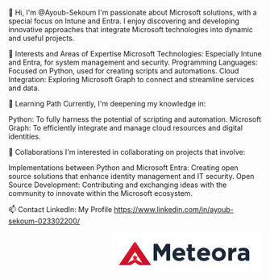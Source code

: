 👋 Hi, I'm @Ayoub-Sekoum
I'm passionate about Microsoft solutions, with a special focus on Intune and Entra. I enjoy discovering and developing innovative approaches that integrate Microsoft technologies into dynamic and useful projects.

👀 Interests and Areas of Expertise
Microsoft Technologies: Especially Intune and Entra, for system management and security.
Programming Languages: Focused on Python, used for creating scripts and automations.
Cloud Integration: Exploring Microsoft Graph to connect and streamline services and data.

🌱 Learning Path
Currently, I'm deepening my knowledge in:

Python: To fully harness the potential of scripting and automation.
Microsoft Graph: To efficiently integrate and manage cloud resources and digital identities.

💞️ Collaborations
I'm interested in collaborating on projects that involve:

Implementations between Python and Microsoft Entra: Creating open source solutions that enhance identity management and IT security.
Open Source Development: Contributing and exchanging ideas with the community to innovate within the Microsoft ecosystem.

📫 Contact
LinkedIn: My Profile https://www.linkedin.com/in/ayoub-sekoum-023302200/


<div align="right">
  <img src="https://raw.githubusercontent.com/Ayoub-Sekoum/Ayoub-Sekoum/main/LogoSlogan.png" alt="LogoSlogan" width="300">
</div>
